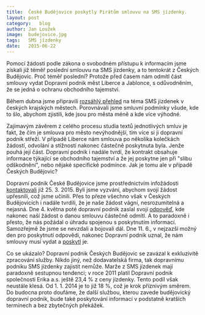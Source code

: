 ```yaml
---
title:	České Budějovice poskytly Pirátům smlouvu na SMS jízdenky.
layout:	post
category:	blog
author:	Jan Loužek
image:	budejovice.jpg
tags:	SMS jízdenky
date:	2015-06-22
---
```


Pomocí žádosti podle zákona o svobodném přístupu k informacím jsme získali již téměř poslední smlouvu na SMS jízdenky, a to tentokrát z Českých Budějovic. Proč téměř poslední? Protože před časem nám odmítl část smlouvy vydat Dopravní podnik měst Liberce a Jablonce, s odůvodněním, že se jedná o ochranu obchodního tajemství. 

Během dubna jsme připravili [rozsáhlý přehled](http://praha.pirati.cz/assets/pdf/reserse.pdf) na téma SMS jízdenek v českých krajských městech. Porovnávali jsme smluvní podmínky všude, kde to šlo, abychom zjistili, kde jsou pro města méně a kde více výhodné. 

Zajímavým závěrem z celého procesu studia textů jednotlivých smluv je fakt, že čím je smlouva pro město nevýhodnější, tím více si ji dopravní podnik střeží. V případě Liberce nám smlouva po několika kolečkách žádostí, odvolání a stížností nakonec částečně poskytnuta byla. Jenže pouhá její část. Dopravní podnik i nadále tvrdí, že kontrakt obsahuje informace týkající se obchodního tajemství a že jej poskytne jen při "slibu odškodnění", nebo nějaké specifické podmínce. Jak je tomu ale v případě Českých Budějovic?

Dopravní podnik České Budějovice jsme prostřednictvím infožádosti [kontaktovali](https://github.com/pirati-cz/KlubPraha/blob/master/spisy/2015/17-sms-jizdenky-ceske-budejovice/zadost/main_signed.pdf) již 25. 3. 2015. Byli jsme vyzvání, abychom svojí žádost upřesnili, což jsme učinili. Přes to přeze všechno však v Českých Budějovicích i nadále tvrdili, že je naše žádost vágní, nesrozumitelná a nejasná. Dne 4. května poté dopravní podnik zaslal svojí [odpověď](https://github.com/pirati-cz/KlubPraha/blob/master/spisy/2015/17-sms-jizdenky-ceske-budejovice/3-odpoved/Poskytnut%C3%AD_informace.pdf), kde nakonec naší žádost o danou smlouvu částečně odmítl. A to paradoxně i přesto, že nás požádal o úhradu spojenou s poskytnutím informací. Samozřejmě že jsme se nevzdali a bojovali dál. Dne 11. 6., v nejzazší možný den pro poskytnutí odpovědi, nakonec Dopravní podnik uznal, že nám smlouvy musí vydat a [poskytl](https://github.com/pirati-cz/KlubPraha/blob/master/spisy/2015/17-sms-jizdenky-ceske-budejovice/6-druha-odpoved/Smlouva_ERIKA.pdf) je. 

Co se ukázalo?  Dopravní podnik Českých Budějovic se zavázal k exkluzivitě zpracování služby. Nikdo jiný, než dodavatelská firma, tak dopravnímu podniku SMS jízdenky zajistit nemůže. Marže z SMS jízdenek mají paradoxně sestupnou tendenci; v roce 2011 platil Dopravní podnik společnosti Erika a.s. ještě 23,4 % z ceny jízdenky. Tento podíl však neustále klesá. Od 1. 1. 2014 je to již 18 %, což je krok příznivým směrem. Do budocna proto doufáme, že další službou, kterou zavede budějovický dopravní podnik, bude také poskytování informací v podstatně kratších termínech a bez zbytečných překážek. 



